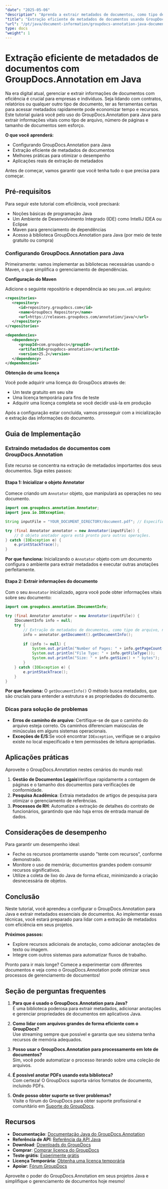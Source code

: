 ```yaml
---
"date": "2025-05-06"
"description": "Aprenda a extrair metadados de documentos, como tipo de arquivo, número de páginas e tamanho, usando o GroupDocs.Annotation para Java. Aprimore sua gestão de documentos com extração eficiente de informações."
"title": "Extração eficiente de metadados de documentos usando GroupDocs.Annotation em Java"
"url": "/pt/java/document-information/groupdocs-annotation-java-document-info-extraction/"
type: docs
"weight": 1
---
```


# Extração eficiente de metadados de documentos com GroupDocs.Annotation em Java

Na era digital atual, gerenciar e extrair informações de documentos com eficiência é crucial para empresas e indivíduos. Seja lidando com contratos, relatórios ou qualquer outro tipo de documento, ter as ferramentas certas para acessar metadados rapidamente pode economizar tempo e recursos. Este tutorial guiará você pelo uso do GroupDocs.Annotation para Java para extrair informações vitais como tipo de arquivo, número de páginas e tamanho de documentos sem esforço.

**O que você aprenderá:**
- Configurando GroupDocs.Annotation para Java
- Extração eficiente de metadados de documentos
- Melhores práticas para otimizar o desempenho
- Aplicações reais de extração de metadados

Antes de começar, vamos garantir que você tenha tudo o que precisa para começar.

## Pré-requisitos

Para seguir este tutorial com eficiência, você precisará:
- Noções básicas de programação Java
- Um Ambiente de Desenvolvimento Integrado (IDE) como IntelliJ IDEA ou Eclipse
- Maven para gerenciamento de dependências
- Acesso à biblioteca GroupDocs.Annotation para Java (por meio de teste gratuito ou compra)

### Configurando GroupDocs.Annotation para Java

Primeiramente: vamos implementar as bibliotecas necessárias usando o Maven, o que simplifica o gerenciamento de dependências.

**Configuração do Maven**

Adicione o seguinte repositório e dependência ao seu `pom.xml` arquivo:

```xml
<repositories>
   <repository>
      <id>repository.groupdocs.com</id>
      <name>GroupDocs Repository</name>
      <url>https://releases.groupdocs.com/annotation/java/</url>
   </repository>
</repositories>

<dependencies>
   <dependency>
      <groupId>com.groupdocs</groupId>
      <artifactId>groupdocs-annotation</artifactId>
      <version>25.2</version>
   </dependency>
</dependencies>
```

**Obtenção de uma licença**

Você pode adquirir uma licença do GroupDocs através de:
- Um teste gratuito em seu site
- Uma licença temporária para fins de teste
- Adquirir uma licença completa se você decidir usá-la em produção

Após a configuração estar concluída, vamos prosseguir com a inicialização e extração das informações do documento.

## Guia de Implementação

### Extraindo metadados de documentos com GroupDocs.Annotation

Este recurso se concentra na extração de metadados importantes dos seus documentos. Siga estes passos:

#### Etapa 1: Inicializar o objeto Annotator

Comece criando um `Annotator` objeto, que manipulará as operações no seu documento.

```java
import com.groupdocs.annotation.Annotator;
import java.io.IOException;

String inputFile = "YOUR_DOCUMENT_DIRECTORY/document.pdf"; // Especifique o caminho do seu arquivo aqui

try (final Annotator annotator = new Annotator(inputFile)) {
    // O objeto anotador agora está pronto para outras operações.
} catch (IOException e) {
    e.printStackTrace();
}
```

**Por que funciona:** Inicializando o `Annotator` objeto com um documento configura o ambiente para extrair metadados e executar outras anotações perfeitamente.

#### Etapa 2: Extrair informações do documento

Com o seu `Annotator` inicializado, agora você pode obter informações vitais sobre seu documento:

```java
import com.groupdocs.annotation.IDocumentInfo;

try (final Annotator annotator = new Annotator(inputFile)) {
    IDocumentInfo info = null;
    try {
        // Extração de metadados de documentos, como tipo de arquivo, número de páginas e tamanho.
        info = annotator.getDocument().getDocumentInfo();
        
        if (info != null) {
            System.out.println("Number of Pages: " + info.getPageCount());
            System.out.println("File Type: " + info.getFileType());
            System.out.println("Size: " + info.getSize() + " bytes");
        }
    } catch (IOException e) {
        e.printStackTrace();
    }
}
```

**Por que funciona:** O `getDocumentInfo()` O método busca metadados, que são cruciais para entender a estrutura e as propriedades do documento.

### Dicas para solução de problemas

- **Erros de caminho de arquivo**: Certifique-se de que o caminho do arquivo esteja correto. Os caminhos diferenciam maiúsculas de minúsculas em alguns sistemas operacionais.
- **Exceções de E/S**:Se você encontrar `IOException`, verifique se o arquivo existe no local especificado e tem permissões de leitura apropriadas.

## Aplicações práticas

Aproveite o GroupDocs.Annotation nestes cenários do mundo real:
1. **Gestão de Documentos Legais**Verifique rapidamente a contagem de páginas e o tamanho dos documentos para verificações de conformidade.
2. **Pesquisa Acadêmica**: Extraia metadados de artigos de pesquisa para otimizar o gerenciamento de referências.
3. **Processos de RH**: Automatize a extração de detalhes do contrato de funcionários, garantindo que não haja erros de entrada manual de dados.

## Considerações de desempenho

Para garantir um desempenho ideal:
- Feche os recursos prontamente usando "tente com recursos", conforme demonstrado.
- Monitore o uso de memória; documentos grandes podem consumir recursos significativos.
- Utilize a coleta de lixo do Java de forma eficaz, minimizando a criação desnecessária de objetos.

## Conclusão

Neste tutorial, você aprendeu a configurar o GroupDocs.Annotation para Java e extrair metadados essenciais de documentos. Ao implementar essas técnicas, você estará preparado para lidar com a extração de metadados com eficiência em seus projetos.

**Próximos passos:**
- Explore recursos adicionais de anotação, como adicionar anotações de texto ou imagem.
- Integre com outros sistemas para automatizar fluxos de trabalho.

Pronto para ir mais longe? Comece a experimentar com diferentes documentos e veja como o GroupDocs.Annotation pode otimizar seus processos de gerenciamento de documentos!

## Seção de perguntas frequentes

1. **Para que é usado o GroupDocs.Annotation para Java?**  
   É uma biblioteca poderosa para extrair metadados, adicionar anotações e gerenciar propriedades de documentos em aplicativos Java.

2. **Como lidar com arquivos grandes de forma eficiente com o GroupDocs?**  
   Use streaming sempre que possível e garanta que seu sistema tenha recursos de memória adequados.

3. **Posso usar o GroupDocs.Annotation para processamento em lote de documentos?**  
   Sim, você pode automatizar o processo iterando sobre uma coleção de arquivos.

4. **É possível anotar PDFs usando esta biblioteca?**  
   Com certeza! O GroupDocs suporta vários formatos de documento, incluindo PDFs.

5. **Onde posso obter suporte se tiver problemas?**  
   Visite o fórum do GroupDocs para obter suporte profissional e comunitário em [Suporte do GroupDocs](https://forum.groupdocs.com/c/annotation).

## Recursos

- **Documentação**: [Documentação Java do GroupDocs.Annotation](https://docs.groupdocs.com/annotation/java/)
- **Referência de API**: [Referência da API Java](https://reference.groupdocs.com/annotation/java/)
- **Download**: [Downloads do GroupDocs](https://releases.groupdocs.com/annotation/java/)
- **Comprar**: [Comprar licença do GroupDocs](https://purchase.groupdocs.com/buy)
- **Teste grátis**: [Experimente grátis](https://releases.groupdocs.com/annotation/java/)
- **Licença Temporária**: [Obtenha uma licença temporária](https://purchase.groupdocs.com/temporary-license/)
- **Apoiar**: [Fórum GroupDocs](https://forum.groupdocs.com/c/annotation/) 

Aproveite o poder do GroupDocs.Annotation em seus projetos Java e simplifique o gerenciamento de documentos hoje mesmo!